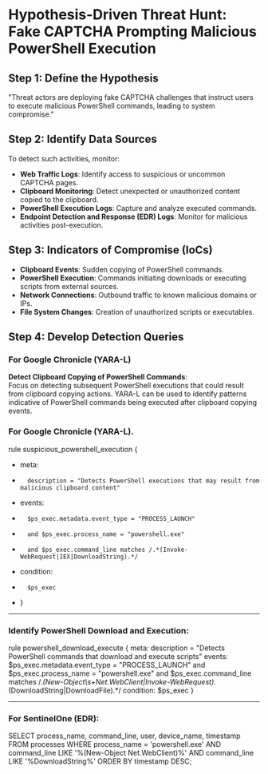 # Hypothesis-Driven Threat Hunt: Fake CAPTCHA Prompting Malicious PowerShell Execution

## Step 1: Define the Hypothesis
"Threat actors are deploying fake CAPTCHA challenges that instruct users to execute malicious PowerShell commands, leading to system compromise."

## Step 2: Identify Data Sources
To detect such activities, monitor:

- **Web Traffic Logs**: Identify access to suspicious or uncommon CAPTCHA pages.
- **Clipboard Monitoring**: Detect unexpected or unauthorized content copied to the clipboard.
- **PowerShell Execution Logs**: Capture and analyze executed commands.
- **Endpoint Detection and Response (EDR) Logs**: Monitor for malicious activities post-execution.

## Step 3: Indicators of Compromise (IoCs)
- **Clipboard Events**: Sudden copying of PowerShell commands.
- **PowerShell Execution**: Commands initiating downloads or executing scripts from external sources.
- **Network Connections**: Outbound traffic to known malicious domains or IPs.
- **File System Changes**: Creation of unauthorized scripts or executables.

## Step 4: Develop Detection Queries

### For Google Chronicle (YARA-L)

**Detect Clipboard Copying of PowerShell Commands**:  
Focus on detecting subsequent PowerShell executions that could result from clipboard copying actions. YARA-L can be used to identify patterns indicative of PowerShell commands being executed after clipboard copying events.


### For Google Chronicle (YARA-L).
rule suspicious_powershell_execution {
*   meta:
*       description = "Detects PowerShell executions that may result from malicious clipboard content"
*   events:
*       $ps_exec.metadata.event_type = "PROCESS_LAUNCH"
*       and $ps_exec.process_name = "powershell.exe"
*       and $ps_exec.command_line matches /.*(Invoke-WebRequest|IEX|DownloadString).*/
*   condition:
*       $ps_exec
* }

----------------------------------------------------------------------------------------------
### Identify PowerShell Download and Execution:

rule powershell_download_execute {
    meta:
        description = "Detects PowerShell commands that download and execute scripts"
    events:
        $ps_exec.metadata.event_type = "PROCESS_LAUNCH"
        and $ps_exec.process_name = "powershell.exe"
        and $ps_exec.command_line matches /.*(New-Object\s+Net.WebClient|Invoke-WebRequest).*(DownloadString|DownloadFile).*/
    condition:
        $ps_exec
}

----------------------------------------------------------------------------------------------
### For SentinelOne (EDR):

SELECT 
    process_name, command_line, user, device_name, timestamp 
FROM 
    processes 
WHERE 
    process_name = 'powershell.exe' 
    AND command_line LIKE '%(New-Object Net.WebClient)%' 
    AND command_line LIKE '%DownloadString%'
ORDER BY timestamp DESC;

